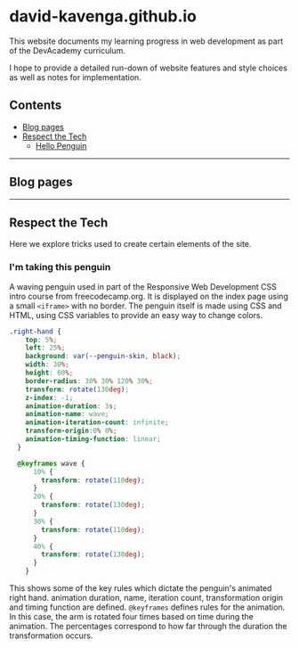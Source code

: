 # david-kavenga.github.io

This website documents my learning progress in web development as part of the DevAcademy curriculum.

I hope to provide a detailed run-down of website features and style choices as well as notes for implementation.

## Contents
- [Blog pages](#Blog-pages)
- [Respect the Tech](#respect-the-tech)
  * [Hello Penguin](#im-taking-this-penguin)

---
## Blog pages
---

## Respect the Tech
Here we explore tricks used to create certain elements of the site.


### I'm taking this penguin

A waving penguin used in part of the Responsive Web Development CSS intro course from freecodecamp.org.
It is displayed on the index page using a small `<iframe>` with no border. The penguin itself is made using CSS and HTML, using CSS variables to provide an easy way to change colors.

```CSS
.right-hand {
    top: 5%;
    left: 25%;
    background: var(--penguin-skin, black);
    width: 30%;
    height: 60%;
    border-radius: 30% 30% 120% 30%;
    transform: rotate(130deg);
    z-index: -1;
    animation-duration: 3s;
    animation-name: wave;
    animation-iteration-count: infinite;
    transform-origin:0% 0%;
    animation-timing-function: linear;
  }

  @keyframes wave {
      10% {
        transform: rotate(110deg);
      }
      20% {
        transform: rotate(130deg);
      }
      30% {
        transform: rotate(110deg);
      }
      40% {
        transform: rotate(130deg);
      }
    }
```
This shows some of the key rules which dictate the penguin's animated right hand. animation duration, name, iteration count, transformation origin and timing function are defined. `@keyframes` defines rules for the animation. In this case, the arm is rotated four times based on time during the animation. The percentages correspond to how far through the duration the transformation occurs.